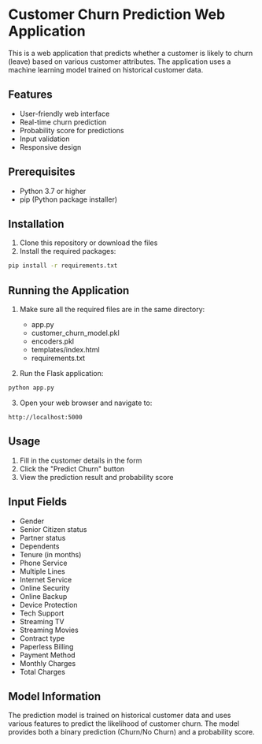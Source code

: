 # Customer Churn Prediction Web Application

This is a web application that predicts whether a customer is likely to churn (leave) based on various customer attributes. The application uses a machine learning model trained on historical customer data.

## Features

- User-friendly web interface
- Real-time churn prediction
- Probability score for predictions
- Input validation
- Responsive design

## Prerequisites

- Python 3.7 or higher
- pip (Python package installer)

## Installation

1. Clone this repository or download the files
2. Install the required packages:
```bash
pip install -r requirements.txt
```

## Running the Application

1. Make sure all the required files are in the same directory:
   - app.py
   - customer_churn_model.pkl
   - encoders.pkl
   - templates/index.html
   - requirements.txt

2. Run the Flask application:
```bash
python app.py
```

3. Open your web browser and navigate to:
```
http://localhost:5000
```

## Usage

1. Fill in the customer details in the form
2. Click the "Predict Churn" button
3. View the prediction result and probability score

## Input Fields

- Gender
- Senior Citizen status
- Partner status
- Dependents
- Tenure (in months)
- Phone Service
- Multiple Lines
- Internet Service
- Online Security
- Online Backup
- Device Protection
- Tech Support
- Streaming TV
- Streaming Movies
- Contract type
- Paperless Billing
- Payment Method
- Monthly Charges
- Total Charges

## Model Information

The prediction model is trained on historical customer data and uses various features to predict the likelihood of customer churn. The model provides both a binary prediction (Churn/No Churn) and a probability score. 